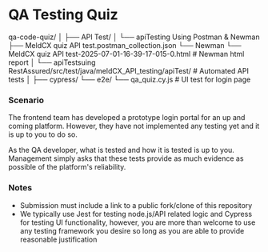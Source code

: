 # QA Testing Quiz
qa-code-quiz/
│
├── API Test/
│ └── apiTesting Using Postman & Newman
    ├── MeldCX quiz API test.postman_collection.json
    └── Newman 
        └── MeldCX quiz API test-2025-07-01-16-39-17-015-0.html # Newman html report
│ └── apiTestsuing RestAssured/src/test/java/meldCX_API_testing/apiTest/ # Automated API tests
│
├── cypress/
    └── e2e/
       └── qa_quiz.cy.js # UI test for login page
  
### Scenario
The frontend team has developed a prototype login portal for an up and coming platform.
However, they have not implemented any testing yet and it is up to you to do so.

As the QA developer, what is tested and how it is tested is up to you.
Management simply asks that these tests provide as much evidence as possible of the platform's reliability.

### Notes
- Submission must include a link to a public fork/clone of this repository
- We typically use Jest for testing node.js/API related logic and Cypress for testing UI functionality, however, you are more than welcome to use any testing framework you desire so long as you are able to provide reasonable justification
